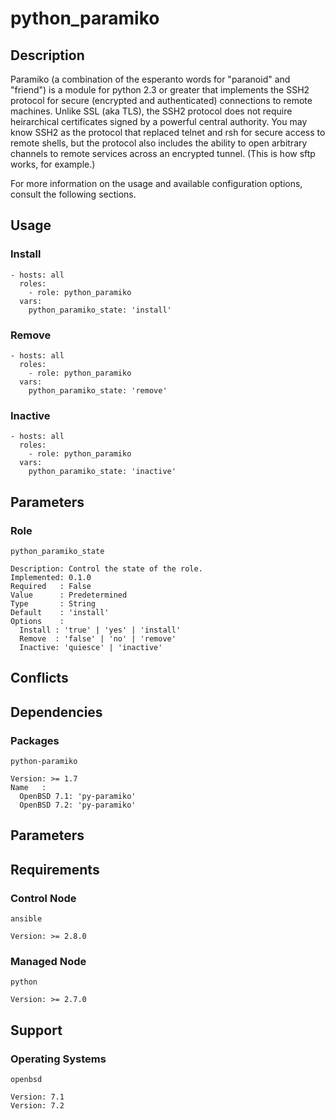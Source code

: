 # python_paramiko

## Description

Paramiko (a combination of the esperanto words for "paranoid" and "friend") is
a module for python 2.3 or greater that implements the SSH2 protocol for secure
(encrypted and authenticated) connections to remote machines. Unlike SSL (aka
TLS), the SSH2 protocol does not require heirarchical certificates signed by a
powerful central authority. You may know SSH2 as the protocol that replaced
telnet and rsh for secure access to remote shells, but the protocol also
includes the ability to open arbitrary channels to remote services across an
encrypted tunnel. (This is how sftp works, for example.)

For more information on the usage and available configuration options,
consult the following sections.

## Usage

### Install

```
- hosts: all
  roles:
    - role: python_paramiko
  vars:
    python_paramiko_state: 'install'
```

### Remove

```
- hosts: all
  roles:
    - role: python_paramiko
  vars:
    python_paramiko_state: 'remove'
```

### Inactive

```
- hosts: all
  roles:
    - role: python_paramiko
  vars:
    python_paramiko_state: 'inactive'
```

## Parameters

### Role

`python_paramiko_state`

    Description: Control the state of the role.
    Implemented: 0.1.0
    Required   : False
    Value      : Predetermined
    Type       : String
    Default    : 'install'
    Options    :
      Install : 'true' | 'yes' | 'install'
      Remove  : 'false' | 'no' | 'remove'
      Inactive: 'quiesce' | 'inactive'

## Conflicts

## Dependencies

### Packages

`python-paramiko`

    Version: >= 1.7
    Name   :
      OpenBSD 7.1: 'py-paramiko'
      OpenBSD 7.2: 'py-paramiko'

## Parameters

## Requirements

### Control Node

`ansible`

    Version: >= 2.8.0

### Managed Node

`python`

    Version: >= 2.7.0

## Support

### Operating Systems

`openbsd`

    Version: 7.1
    Version: 7.2
